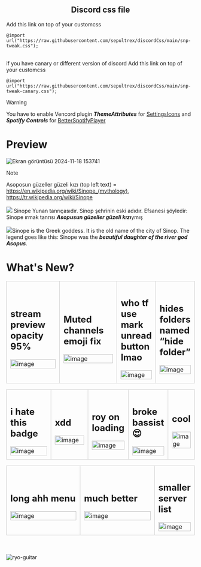 <h2 align="center">Discord css file</h2>

Add this link on top of your customcss 

```
@import url("https://raw.githubusercontent.com/sepultrex/discordCss/main/snp-tweak.css");
```
<br>
if you have canary or different version of discord Add this link on top of your customcss 

```
@import url("https://raw.githubusercontent.com/sepultrex/discordCss/main/snp-tweak-canary.css");
```



> [!WARNING]
> You have to enable Vencord plugin <i><b>ThemeAttributes</b></i> for [SettingsIcons](https://minidiscordthemes.github.io/SettingsIcons/SettingsIcons.theme.css)
> and <i><b>Spotify Controls</b></i> for [BetterSpotifyPlayer](https://github.com/Panniku/vc-snippets/blob/main/BetterSpotifyPlayer.css)

# Preview
![Ekran görüntüsü 2024-11-18 153741](https://github.com/user-attachments/assets/0acae49e-c81f-4882-a0f2-f77bdbae7ad4)

> [!NOTE]
> Asoposun güzeller güzeli kızı (top left text) = https://en.wikipedia.org/wiki/Sinope_(mythology), https://tr.wikipedia.org/wiki/Sinope
> <br><br><img src="https://flagsapi.com/TR/flat/16.png"> Sinope Yunan tanrıçasıdır. Sinop şehrinin eski adıdır. Efsanesi şöyledir: Sinope ırmak tanrısı <b><i>Asopusun güzeller güzeli kızı</b></i>ymış
> <br><br><img src="https://flagsapi.com/GB/flat/16.png">Sinope is the Greek goddess. It is the old name of the city of Sinop. The legend goes like this: Sinope was the <b><i>beautiful daughter of the river god Asopus</b></i>.

# What's New?

<table>
  <tr>
    <td style="border: 1px solid #ccc; padding: 10px; width: 50%;">
      <h2>stream preview opacity 95%</h2>
      <img src="https://github.com/user-attachments/assets/0f7017e6-f5c1-46c2-8fa7-eeff1138cf49" alt="image" style="width: 100%;">
    </td>
    <td style="border: 1px solid #ccc; padding: 10px; width: 50%;">
      <h2>Muted channels emoji fix</h2>
      <img src="https://github.com/user-attachments/assets/adc5d269-affe-4cc8-a8eb-9cb82b275a31" alt="image" style="width: 100%;">
    </td>
    <td style="border: 1px solid #ccc; padding: 10px; width: 50%;">
      <h2>who tf use mark unread button lmao</h2>
      <img src="https://github.com/user-attachments/assets/8b5a2c90-15b8-445b-a8d0-cdde57e3cadb" alt="image" style="width: 100%;">
    </td>
    <td style="border: 1px solid #ccc; padding: 10px; width: 50%;">
      <h2>hides folders named “hide folder”</h2>
      <img src="https://github.com/user-attachments/assets/9c8bb1db-836b-42e2-9217-95cf647fc2e0" alt="image" style="width: 100%;">
    </td>
  </tr>
</table>

<table>
  <tr>
    <td style="border: 1px solid #ccc; padding: 10px; width: 50%;">
      <h2>i hate this badge</h2>
      <img src="https://github.com/user-attachments/assets/3fff7570-28b2-4e36-8e65-12cccd77e393" alt="image" style="width: 100%;">
    </td>
    <td style="border: 1px solid #ccc; padding: 10px; width: 50%;">
      <h2>xdd</h2>
      <img src="https://github.com/user-attachments/assets/f7855129-6e2d-4403-a693-6d646d6132b9" alt="image" style="width: 100%;">
    </td>
    <td style="border: 1px solid #ccc; padding: 10px; width: 50%;">
      <h2>roy on loading</h2>
      <img src="https://github.com/user-attachments/assets/8437f6ac-0d8d-473a-bb20-d546f3fa874a" alt="image" style="width: 100%;">
    </td>
    <td style="border: 1px solid #ccc; padding: 10px; width: 50%;">
      <h2>broke bassist 😍</h2>
      <img src="https://github.com/user-attachments/assets/d0fd0059-0b55-41ff-9987-bfbd1fb9e62a" alt="image" style="width: 100%;">
    </td>
        <td style="border: 1px solid #ccc; padding: 10px; width: 50%;">
      <h2>cool</h2>
      <img src="https://github.com/user-attachments/assets/0045762a-4e27-4c08-a6a2-c541f302ae84" alt="image" style="width: 100%;">
    </td>
  </tr>
</table>

<table>
  <tr>
    <td style="border: 1px solid #ccc; padding: 10px; width: 50%;">
      <h2>long ahh menu</h2>
      <img src="https://github.com/user-attachments/assets/023044cf-c38a-4d2c-90ec-5c0789dc4fa2" alt="image" style="width: 100%;">
    </td>
    <td style="border: 1px solid #ccc; padding: 10px; width: 50%;">
      <h2>much better</h2>
      <img src="https://github.com/user-attachments/assets/2dc3ce60-17d8-4e04-9ee4-25a3aa21f613" alt="image" style="width: 100%;">
    </td>
        <td style="border: 1px solid #ccc; padding: 10px; width: 50%;">
      <h2>smaller server list</h2>
      <img src="https://github.com/user-attachments/assets/452c384a-5df0-4e27-a478-f9ff9390d298" alt="image" style="width: 100%;">
    </td>
  </tr>
</table>

<br><br>
![ryo-guitar](https://github.com/user-attachments/assets/b037acd8-eef2-4360-a155-ded7da5c4cb1)
